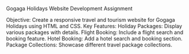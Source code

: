 Gogaga Holidays Website Development Assignment

Objective: Create a responsive travel and tourism website for Gogaga Holidays using HTML and CSS.
Key Features:
Holiday Packages: Display various packages with details.
Flight Booking: Include a flight search and booking feature.
Hotel Booking: Add a hotel search and booking section.
Package Collections: Showcase different travel package collections.
